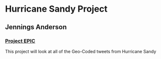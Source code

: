 # Hurricane Sandy Project
## Jennings Anderson
### [Project EPIC](epic.cs.colorado.edu)

This project will look at all of the Geo-Coded tweets from Hurricane Sandy